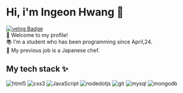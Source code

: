 # Hi, i'm Ingeon Hwang 👋
[![velog Badge](https://img.shields.io/badge/-velog__blog-20C997?style=flat&logo=velog&logoColor=white&link=https://velog.io/@kikisushi/posts)](https://velog.io/@kikisushi/posts)
</br>
🤩 Welcome to my profile! </br>
📚 I'm a student who has been programming since April,24. </br>
🍣 My previous job is a Japanese chef.
## My tech stack ✨
<img alt="html5" src ="https://img.shields.io/badge/html5-E34F26.svg?&style=for-the-badge&logo=html5&logoColor=white"/>
<img alt="css3" src ="https://img.shields.io/badge/css3-1572B6.svg?&style=for-the-badge&logo=html5&logoColor=white"/>
<img alt="JavaScript" src ="https://img.shields.io/badge/JavaScript-21262d.svg?&style=for-the-badge&logo=JavaScript&logoColor=F7DF1E"/>
<img alt="nodedotjs" src ="https://img.shields.io/badge/node.js-5FA04E.svg?&style=for-the-badge&logo=nodedotjs&logoColor=white"/>
<img alt="git" src ="https://img.shields.io/badge/git-F05032.svg?&style=for-the-badge&logo=git&logoColor=white"/>
<img alt="mysql" src ="https://img.shields.io/badge/mysql-4479A1.svg?&style=for-the-badge&logo=mysql&logoColor=white"/>
<img alt="mongodb" src ="https://img.shields.io/badge/mongodb-#47A248.svg?&style=for-the-badge&logo=mongodb&logoColor=white"/>

<!--
**kikisushi/kikisushi** is a ✨ _special_ ✨ repository because its `README.md` (this file) appears on your GitHub profile.

Here are some ideas to get you started:

- 🔭 I’m currently working on ...
- 🌱 I’m currently learning ...
- 👯 I’m looking to collaborate on ...
- 🤔 I’m looking for help with ...
- 💬 Ask me about ...
- 📫 How to reach me: ...
- 😄 Pronouns: ...
- ⚡ Fun fact: ...
<img alt="Python" src ="https://img.shields.io/badge/기술명-원하는색상코드.svg?&style=for-the-badge&logo=로고명&logoColor=로고색상"/>
-->
